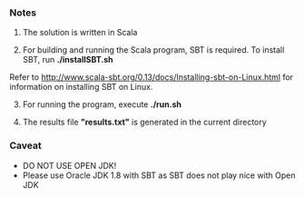 
### Notes

1. The solution is written in Scala

2. For building and running the Scala program, SBT is required.
To install SBT, run **./installSBT.sh**

Refer to http://www.scala-sbt.org/0.13/docs/Installing-sbt-on-Linux.html for information on installing SBT on Linux.

3. For running the program, execute **./run.sh**

4. The results file **"results.txt"** is generated in the current directory

### Caveat
* DO NOT USE OPEN JDK!
* Please use Oracle JDK 1.8 with SBT as SBT does not play nice with Open JDK
